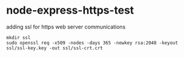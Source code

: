 # node-express-https-test
adding ssl for https web server communications

```
mkdir ssl
sudo openssl req -x509 -nodes -days 365 -newkey rsa:2048 -keyout ssl/ssl-key.key -out ssl/ssl-crt.crt
```
